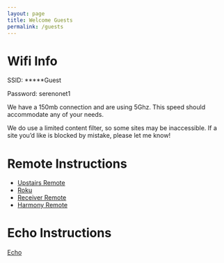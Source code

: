 ```yaml
---
layout: page
title: Welcome Guests
permalink: /guests
---
```


# Wifi Info
SSID: *****Guest

Password: serenonet1

We have a 150mb connection and are using 5Ghz. This speed should accommodate any of your needs.

We do use a limited content filter, so some sites may be inaccessible. If a site you’d like is blocked by mistake, please let me know!

# Remote Instructions
* [Upstairs Remote](../upstairsremote)
* [Roku](../roku)
* [Receiver Remote](../receiverremote)
* [Harmony Remote](../harmonyremote)

# Echo Instructions
[Echo](../echo)

